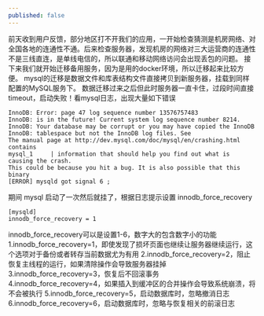 ```yaml
---
published: false
---
```

前天收到用户反馈，部分地区打不开我们的应用，一开始检查猜测是机房网络、对全国各地的连通性不通。后来检查服务器，发现机房的网络对三大运营商的连通性不是三线直连，是单线电信的，所以联通和移动网络访问会出现丢包的问题。
接下来我们就开始迁移备用服务，因为是用的docker环境，所以迁移起来比较方便。
mysql的迁移是数据文件和库表结构文件直接拷贝到新服务器，挂载到同样配置的MySQL服务下。
数据迁移过来之后但此时服务器一直卡住，过段时间直接timeout，启动失败！看mysql日志，出现大量如下错误

```
InnoDB: Error: page 47 log sequence number 13576757483
InnoDB: is in the future! Current system log sequence number 8214.
InnoDB: Your database may be corrupt or you may have copied the InnoDB
InnoDB: tablespace but not the InnoDB log files. See
The manual page at http://dev.mysql.com/doc/mysql/en/crashing.html contains
mysql_1     | information that should help you find out what is causing the crash.
This could be because you hit a bug. It is also possible that this binary
[ERROR] mysqld got signal 6 ;
```
期间 mysql 启动了一次然后就挂了，根据日志提示设置 innodb_force_recovery 
```
[mysqld]
innodb_force_recovery = 1
```
innodb_force_recovery可以是设置1-6，数字大的包含数字小的功能
1.innodb_force_recovery=1，即使发现了损坏页面也继续让服务器继续运行，这个选项对于备份或者转存当前数据尤为有用
2.innodb_force_recovery=2，阻止恢复主线程的运行，如果清除操作会导致服务器挂掉
3.innodb_force_recovery=3，恢复后不回滚事务
4.innodb_force_recovery=4，如果插入到缓冲区的合并操作会导致系统崩溃，将不会被执行
5.innodb_force_recovery=5，启动数据库时，忽略撤消日志
6.innodb_force_recovery=6，启动数据库时，忽略与恢复相关的前滚日志




